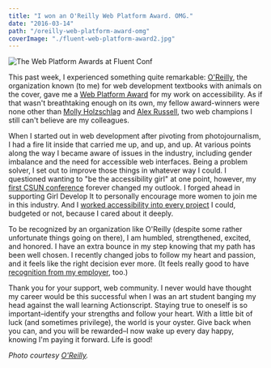 ```yaml
---
title: "I won an O'Reilly Web Platform Award. OMG."
date: "2016-03-14"
path: "/oreilly-web-platform-award-omg"
coverImage: "./fluent-web-platform-award2.jpg"
---
```


![The Web Platform Awards at Fluent Conf](./fluent-web-platform-award2.jpg)

This past week, I experienced something quite remarkable: [O'Reilly](http://www.oreilly.com/ "Link opens in a new window"), the organization known (to me) for web development textbooks with animals on the cover, gave me a [Web Platform Award](https://twitter.com/fluentconf/status/707994740000620544) for my work on accessibility. As if that wasn't breathtaking enough on its own, my fellow award-winners were none other than [Molly Holzschlag](https://about.me/mollydotcom "Link opens in a new window") and [Alex Russell](http://infrequently.org/ "Link opens in a new window"), two web champions I still can't believe are my colleagues.

When I started out in web development after pivoting from photojournalism, I had a fire lit inside that carried me up, and up, and up. At various points along the way I became aware of issues in the industry, including gender imbalance and the need for accessible web interfaces. Being a problem solver, I set out to improve those things in whatever way I could. I questioned wanting to "be the accessibility girl" at one point, however, my [first CSUN conference](/csun-accessibility-conference-recap/) forever changed my outlook. I forged ahead in supporting Girl Develop It to personally encourage more women to join me in this industry. And I [worked accessibility into every project](/how-i-audit-a-website-for-accessibility/) I could, budgeted or not, because I cared about it deeply.

To be recognized by an organization like O'Reilly (despite some rather unfortunate things going on there), I am humbled, strengthened, excited, and honored. I have an extra bounce in my step knowing that my path has been well chosen. I recently changed jobs to follow my heart and passion, and it feels like the right decision ever more. (It feels really good to have [recognition from my employer](https://twitter.com/dylanbarrell/status/708063649902886912 "Link opens in a new window"), too.)

Thank you for your support, web community. I never would have thought my career would be this successful when I was an art student banging my head against the wall learning Actionscript. Staying true to oneself is so important–identify your strengths and follow your heart. With a little bit of luck (and sometimes privilege), the world is your oyster. Give back when you can, and you will be rewarded–I now wake up every day happy, knowing I'm paying it forward. Life is good!

_Photo courtesy [O'Reilly](https://twitter.com/fluentconf/status/707994740000620544 "Link opens in a new window")._
